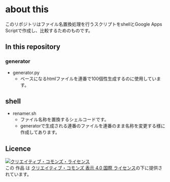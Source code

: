# about this
このリポジトリはファイル名置換処理を行うスクリプトをshellとGoogle Apps Scriptで作成し、比較するためのものです。
## In this repository
### generator
- generator.py
  - ベースになるhtmlファイルを連番で100個性生成するのに使用しています。
## shell
- renamer.sh
  - ファイル名称を置換するシェルコードです。
  - generatorで生成される連番のファイルを連番のまま名称を変更する様に作成してあります。

## Licence
<a rel="license" href="http://creativecommons.org/licenses/by/4.0/"><img alt="クリエイティブ・コモンズ・ライセンス" style="border-width:0" src="https://i.creativecommons.org/l/by/4.0/88x31.png" /></a><br />この 作品 は <a rel="license" href="http://creativecommons.org/licenses/by/4.0/">クリエイティブ・コモンズ 表示 4.0 国際 ライセンス</a>の下に提供されています。